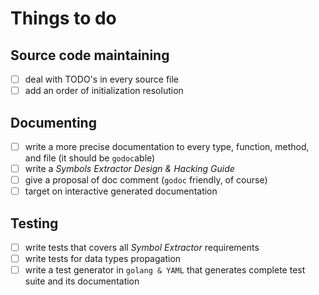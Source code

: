 # Things to do

## Source code maintaining

- [ ] deal with TODO's in every source file
- [ ] add an order of initialization resolution

## Documenting

- [ ] write a more precise documentation to every type, function, method, and
      file (it should be `godoc`able)
- [ ] write a *Symbols Extractor Design & Hacking Guide*
- [ ] give a proposal of doc comment (`godoc` friendly, of course)
- [ ] target on interactive generated documentation

## Testing

- [ ] write tests that covers all *Symbol Extractor* requirements
- [ ] write tests for data types propagation
- [ ] write a test generator in `golang & YAML` that generates complete test
      suite and its documentation
